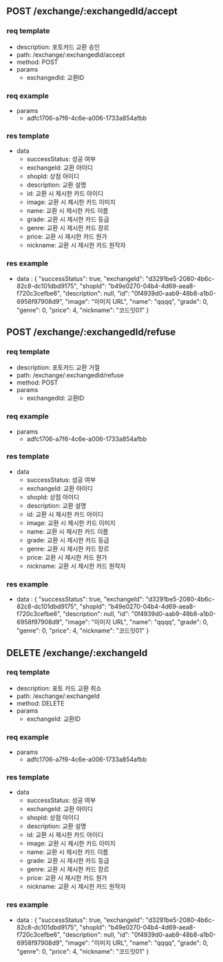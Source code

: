 ## POST /exchange/:exchangedId/accept

### req template
- description: 포토카드 교환 승인
- path: /exchange/:exchangedId/accept
- method: POST
- params
    - exchangedId: 교환ID

### req example

- params
  - adfc1706-a7f6-4c6e-a006-1733a854afbb

### res template

- data
    - successStatus: 성공 여부
    - exchangeId: 교환 아이디
    - shopId: 상점 아이디
    - description: 교환 설명
    - id: 교환 시 제시한 카드 아이디
    - image: 교환 시 제시한 카드 이미지
    - name: 교환 시 제시한 카드 이름
    - grade: 교환 시 제시한 카드 등급
    - genre: 교환 시 제시한 카드 장르
    - price: 교환 시 제시한 카드 원가
    - nickname: 교환 시 제시한 카드 원작자

### res example

- data : {
  "successStatus": true,
  "exchangeId": "d3291be5-2080-4b6c-82c8-dc101dbd9175",
  "shopId": "b49e0270-04b4-4d69-aea8-f720c3cefbe6",
  "description": null,
  "id": "0f4939d0-aab9-48b8-a1b0-6958f97908d9",
  "image": "이미지 URL",
  "name": "qqqq",
  "grade": 0,
  "genre": 0,
  "price": 4,
  "nickname": "코드잇01"
}

## POST /exchange/:exchangedId/refuse

### req template
- description: 포토카드 교환 거절
- path: /exchange/:exchangedId/refuse
- method: POST
- params
    - exchangedId: 교환ID

### req example

- params
  - adfc1706-a7f6-4c6e-a006-1733a854afbb

### res template

- data
    - successStatus: 성공 여부
    - exchangeId: 교환 아이디
    - shopId: 상점 아이디
    - description: 교환 설명
    - id: 교환 시 제시한 카드 아이디
    - image: 교환 시 제시한 카드 이미지
    - name: 교환 시 제시한 카드 이름
    - grade: 교환 시 제시한 카드 등급
    - genre: 교환 시 제시한 카드 장르
    - price: 교환 시 제시한 카드 원가
    - nickname: 교환 시 제시한 카드 원작자

### res example

- data : {
  "successStatus": true,
  "exchangeId": "d3291be5-2080-4b6c-82c8-dc101dbd9175",
  "shopId": "b49e0270-04b4-4d69-aea8-f720c3cefbe6",
  "description": null,
  "id": "0f4939d0-aab9-48b8-a1b0-6958f97908d9",
  "image": "이미지 URL",
  "name": "qqqq",
  "grade": 0,
  "genre": 0,
  "price": 4,
  "nickname": "코드잇01"
}

## DELETE /exchange/:exchangeId

### req template
- description: 포토 카드 교환 취소
- path: /exchange/:exchangeId
- method: DELETE
- params
    - exchangeId: 교환ID

### req example

- params
  - adfc1706-a7f6-4c6e-a006-1733a854afbb

### res template

- data
    - successStatus: 성공 여부
    - exchangeId: 교환 아이디
    - shopId: 상점 아이디
    - description: 교환 설명
    - id: 교환 시 제시한 카드 아이디
    - image: 교환 시 제시한 카드 이미지
    - name: 교환 시 제시한 카드 이름
    - grade: 교환 시 제시한 카드 등급
    - genre: 교환 시 제시한 카드 장르
    - price: 교환 시 제시한 카드 원가
    - nickname: 교환 시 제시한 카드 원작자

### res example

- data : {
  "successStatus": true,
  "exchangeId": "d3291be5-2080-4b6c-82c8-dc101dbd9175",
  "shopId": "b49e0270-04b4-4d69-aea8-f720c3cefbe6",
  "description": null,
  "id": "0f4939d0-aab9-48b8-a1b0-6958f97908d9",
  "image": "이미지 URL",
  "name": "qqqq",
  "grade": 0,
  "genre": 0,
  "price": 4,
  "nickname": "코드잇01"
}
